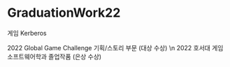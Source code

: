 # GraduationWork22

게임 Kerberos

2022 Global Game Challenge 기획/스토리 부문 (대상 수상) \n
2022 호서대 게임소프트웨어학과 졸업작품 (은상 수상)
